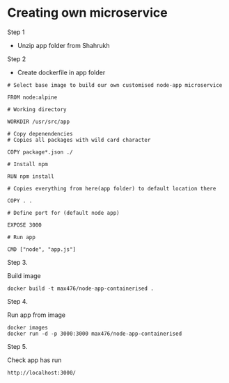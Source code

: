 # Creating own microservice

Step 1

- Unzip app folder from Shahrukh

Step 2

- Create dockerfile in app folder

```
# Select base image to build our own customised node-app microservice

FROM node:alpine

# Working directory

WORKDIR /usr/src/app

# Copy depenendencies
# Copies all packages with wild card character

COPY package*.json ./

# Install npm

RUN npm install

# Copies everything from here(app folder) to default location there

COPY . .

# Define port for (default node app)

EXPOSE 3000

# Run app

CMD ["node", "app.js"]
```

Step 3.

Build image

```docker build -t max476/node-app-containerised .```

Step 4.

Run app from image

```
docker images
docker run -d -p 3000:3000 max476/node-app-containerised
```

Step 5.

Check app has run

```http://localhost:3000/```
